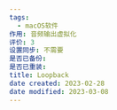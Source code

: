 ```yaml
---
tags:
  - macOS软件
作用: 音频输出虚拟化
评价: 3
设置同步: 不需要
是否已备份:
是否已重装:
title: Loopback
date created: 2023-02-28
date modified: 2023-03-08
---
```

